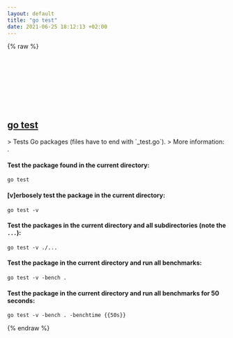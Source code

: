 ```yaml
---
layout: default
title: "go test"
date: 2021-06-25 18:12:13 +02:00
---
```

{% raw %}
<h2 id="go-test">
  <a href="/en/common/go-test.html">go test</a> <a href="#go-test"><svg class="icon">
    <use href="/assets/images/unicode_sprite.svg#link" />
  </svg></a>
</h2>
> Tests Go packages (files have to end with `_test.go`).
> More information: <https://golang.org/cmd/go/#hdr-Testing_flags>.

#### Test the package found in the current directory:
```shell
go test
```
#### [v]erbosely test the package in the current directory:
```shell
go test -v
```
#### Test the packages in the current directory and all subdirectories (note the `...`):
```shell
go test -v ./...
```
#### Test the package in the current directory and run all benchmarks:
```shell
go test -v -bench .
```
#### Test the package in the current directory and run all benchmarks for 50 seconds:
```shell
go test -v -bench . -benchtime {{50s}}
```
{% endraw %}